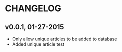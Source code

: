 CHANGELOG
=========

v0.0.1, 01-27-2015
------------------

* Only allow unique articles to be added to database
* Added unique article test
